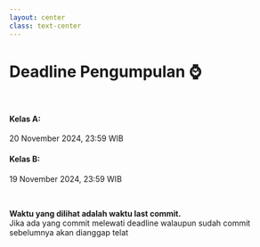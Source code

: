```yaml
---
layout: center
class: text-center
---
```


# Deadline Pengumpulan ⌚

<div grid="~ cols-2 gap-32" style="margin-top: 48px">
<div>

#### Kelas A:

20 November 2024, 23:59 WIB

</div>
<div>

#### Kelas B:

19 November 2024, 23:59 WIB

</div>
</div>

<br>

**Waktu yang dilihat adalah waktu last commit.**<br> Jika ada yang commit melewati deadline walaupun sudah commit sebelumnya akan dianggap telat
